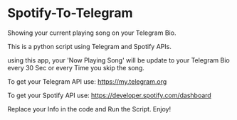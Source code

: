 # Spotify-To-Telegram
Showing your current playing song on your Telegram Bio.

This is a python script using Telegram and Spotify APIs.

using this app, your 'Now Playing Song' will be update to your Telegram Bio every 30 Sec or every Time you skip the song.

To get your Telegram API use: https://my.telegram.org 

To get your Spotify API use: https://developer.spotify.com/dashboard

Replace your Info in the code and Run the Script. Enjoy!
